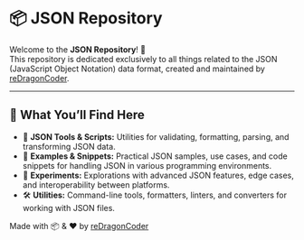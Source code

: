 # 📦 JSON Repository

Welcome to the **JSON Repository**! 🚀  
This repository is dedicated exclusively to all things related to the JSON (JavaScript Object Notation) data format, created and maintained by [reDragonCoder](https://github.com/reDragonCoder).

---

## 📂 What You’ll Find Here

- 🧩 **JSON Tools & Scripts:** Utilities for validating, formatting, parsing, and transforming JSON data.
- 📝 **Examples & Snippets:** Practical JSON samples, use cases, and code snippets for handling JSON in various programming environments.
- 🧪 **Experiments:** Explorations with advanced JSON features, edge cases, and interoperability between platforms.
- 🛠️ **Utilities:** Command-line tools, formatters, linters, and converters for working with JSON files.



Made with 📦 & ❤️ by [reDragonCoder](https://github.com/reDragonCoder)
